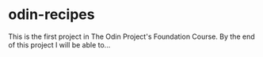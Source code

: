 # odin-recipes

This is the first project in The Odin Project's Foundation Course. By the end of this project I will be able to...